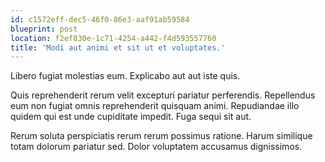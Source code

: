 ```yaml
---
id: c1572eff-dec5-46f0-86e3-aaf91ab59584
blueprint: post
location: f2ef830e-1c71-4254-a442-f4d593557760
title: 'Modi aut animi et sit ut et voluptates.'
---
```

Libero fugiat molestias eum. Explicabo aut aut iste quis.

Quis reprehenderit rerum velit excepturi pariatur perferendis. Repellendus eum non fugiat omnis reprehenderit quisquam animi. Repudiandae illo quidem qui est unde cupiditate impedit. Fuga sequi sit aut.

Rerum soluta perspiciatis rerum rerum possimus ratione. Harum similique totam dolorum pariatur sed. Dolor voluptatem accusamus dignissimos.